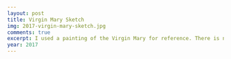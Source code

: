 ```yaml
---
layout: post
title: Virgin Mary Sketch
img: 2017-virgin-mary-sketch.jpg
comments: true
excerpt: I used a painting of the Virgin Mary for reference. There is no real meaning behind this drawing, I just wanted to capture a certain mood that I can't accurately describe in words.
year: 2017
---
```

